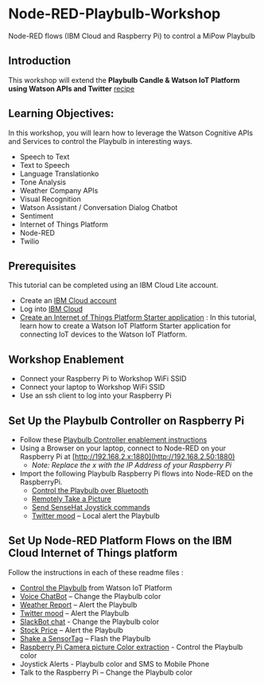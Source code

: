 # Node-RED-Playbulb-Workshop
Node-RED flows (IBM Cloud and Raspberry Pi) to control a MiPow Playbulb

## Introduction
This workshop will extend the **Playbulb Candle & Watson IoT Platform using Watson APIs and Twitter** [recipe](https://developer.ibm.com/recipes/tutorials/playbulb-candle-watson-iot-platform-using-watson-apis-and-twitter/)

## Learning Objectives:
In this workshop, you will learn how to leverage the Watson Cognitive APIs and Services to control the Playbulb in interesting ways.
- Speech to Text
- Text to Speech
- Language Translationko
- Tone Analysis
- Weather Company APIs
- Visual Recognition
- Watson Assistant / Conversation Dialog Chatbot
- Sentiment
- Internet of Things Platform
- Node-RED
- Twilio

## Prerequisites
This tutorial can be completed using an IBM Cloud Lite account.

- Create an [IBM Cloud account](https://ibm.biz/BdYMsj)
- Log into [IBM Cloud](https://console.bluemix.net/login)
- [Create an Internet of Things Platform Starter application](https://developer.ibm.com/tutorials/how-to-create-an-internet-of-things-platform-starter-application/) : In this tutorial, learn how to create a Watson IoT Platform Starter application for connecting IoT devices to the Watson IoT Platform.

## Workshop Enablement

- Connect your Raspberry Pi to Workshop WiFi SSID
- Connect your laptop to Workshop WiFi SSID
- Use an ssh client to log into your Raspberry Pi

## Set Up the Playbulb Controller on Raspberry Pi
- Follow these [Playbulb Controller enablement instructions](RaspberryPi/SETUP.md)
- Using a Browser on your laptop, connect to Node-RED on your Raspberry Pi at [http://192.168.2.x:1880](http://192.168.2.50:1880)
  - *Note: Replace the x with the IP Address of your Raspberry Pi*
- Import the following Playbulb Raspberry Pi flows into Node-RED on the RaspberryPi.
  - [Control the Playbulb over Bluetooth]()
  - [Remotely Take a Picture]()
  - [Send SenseHat Joystick commands]()
  - [Twitter mood]() – Local alert the Playbulb

## Set Up Node-RED Platform Flows on the IBM Cloud Internet of Things platform

Follow the instructions in each of these readme files :
- [Control the Playbulb](IBMCloud/PB-CTRL.md) from Watson IoT Platform
- [Voice ChatBot](IBMCloud/PB-VOICECHAT.md) – Change the Playbulb color
- [Weather Report](IBMCloud/PB-WEATHER.md) – Alert the Playbulb
- [Twitter mood](IBMCloud/PB-TWITTER.md) – Alert the Playbulb
- [SlackBot chat](IBMCloud/PB-SLACK.md) - Change the Playbulb color
- [Stock Price](IBMCloud/PB-STOCK.md) – Alert the Playbulb
- [Shake a SensorTag](IBMCloud/PB-SENSORTAG.md) – Flash the Playbulb
- [Raspberry Pi Camera picture Color extraction](IBMCloud/PB-PICAM.md) - Control the Playbulb color
- Joystick Alerts - Playbulb color and SMS to Mobile Phone
- Talk to the Raspberry Pi – Change the Playbulb color

